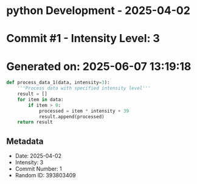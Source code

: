 ﻿# python Development - 2025-04-02
# Commit #1 - Intensity Level: 3
# Generated on: 2025-06-07 13:19:18
```python
def process_data_1(data, intensity=3):
    '''Process data with specified intensity level'''
    result = []
    for item in data:
        if item > 0:
            processed = item * intensity + 39
            result.append(processed)
    return result
```
## Metadata
- Date: 2025-04-02
- Intensity: 3
- Commit Number: 1
- Random ID: 393803409
